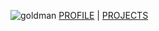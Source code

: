 ![goldman](https://res.cloudinary.com/ukony/image/upload/v1649334466/georgegoldman/IMG_20210525_135031_nncteq.jpg)
[PROFILE](https://georgegoldman.github.io/profile) | [PROJECTS](https://georgegoldman.github.io/projects)
